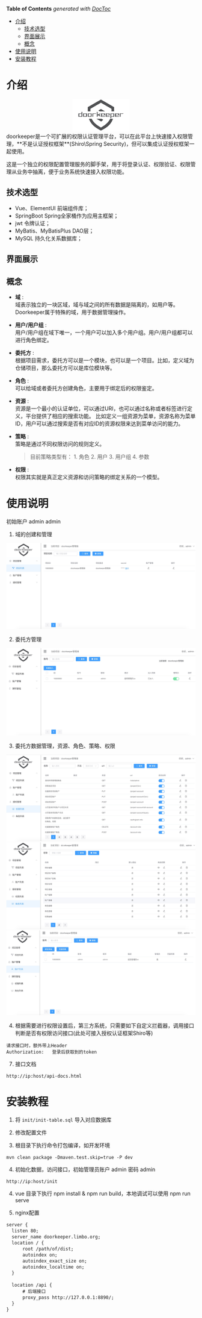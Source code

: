 <!-- START doctoc generated TOC please keep comment here to allow auto update -->
<!-- DON'T EDIT THIS SECTION, INSTEAD RE-RUN doctoc TO UPDATE -->
**Table of Contents**  *generated with [DocToc](https://github.com/thlorenz/doctoc)*

- [介绍](#%E4%BB%8B%E7%BB%8D)
  - [技术选型](#%E6%8A%80%E6%9C%AF%E9%80%89%E5%9E%8B)
  - [界面展示](#%E7%95%8C%E9%9D%A2%E5%B1%95%E7%A4%BA)
  - [概念](#%E6%A6%82%E5%BF%B5)
- [使用说明](#%E4%BD%BF%E7%94%A8%E8%AF%B4%E6%98%8E)
- [安装教程](#%E5%AE%89%E8%A3%85%E6%95%99%E7%A8%8B)

<!-- END doctoc generated TOC please keep comment here to allow auto update -->


# 介绍

<div align=center><img src="https://github.com/LimboHome/limbo-authc/raw/master/doc/logo.jpg" style="max-width: 30%;" /></div>
doorkeeper是一个可扩展的权限认证管理平台，可以在此平台上快速接入权限管理，**不是认证授权框架**(Shiro\Spring Security)，但可以集成认证授权框架一起使用。

这是一个独立的权限配置管理服务的脚手架，用于将登录认证、权限验证、权限管理从业务中抽离，便于业务系统快速接入权限功能。

## 技术选型
- Vue、ElementUI 前端组件库；
- SpringBoot Spring全家桶作为应用主框架；
- jwt 令牌认证；
- MyBatis、MyBatisPlus DAO层；
- MySQL 持久化关系数据库；

## 界面展示

## 概念

- **域** :   
  域表示独立的一块区域，域与域之间的所有数据是隔离的，如用户等。Doorkeeper属于特殊的域，用于数据管理操作。

- **用户/用户组** :   
  用户/用户组在域下唯一，一个用户可以加入多个用户组。用户/用户组都可以进行角色绑定。
  
- **委托方** :   
  根据项目需求，委托方可以是一个模块，也可以是一个项目。比如，定义域为仓储项目，那么委托方可以是库位模块等。
  
- **角色** :   
  可以给域或者委托方创建角色，主要用于绑定后的权限鉴定。
  
- **资源** :   
  资源是一个最小的认证单位，可以通过URI，也可以通过名称或者标签进行定义，平台提供了相应的搜索功能。
  比如定义一组资源为菜单，资源名称为菜单ID，用户可以通过搜索是否有对应ID的资源权限来达到菜单访问的能力。
  
- **策略** :   
  策略是通过不同权限访问的规则定义。
    
   > 目前策略类型有： 1. 角色 2. 用户 3. 用户组 4. 参数
     
- **权限** :   
  权限其实就是真正定义资源和访问策略的绑定关系的一个模型。

# 使用说明

初始账户 admin admin

 1. 域的创建和管理

![创建项目](https://github.com/LimboHome/limbo-authc/raw/master/doc/project.jpg)

 2. 委托方管理

![项目账户](https://github.com/LimboHome/limbo-authc/raw/master/doc/project-account.jpg)

 3. 委托方数据管理，资源、角色、策略、权限
 
![项目账户](https://github.com/LimboHome/limbo-authc/raw/master/doc/permission.jpg)
![项目账户](https://github.com/LimboHome/limbo-authc/raw/master/doc/role.jpg)
![项目账户](https://github.com/LimboHome/limbo-authc/raw/master/doc/account.jpg) 

 4. 根据需要进行权限设置后，第三方系统，只需要如下自定义拦截器，调用接口判断是否有权限访问接口(此处可接入授权认证框架Shiro等)

```
请求接口时，额外带上Header
Authorization:   登录后获取到的token
```

 7. 接口文档
```
http://ip:host/api-docs.html
```

# 安装教程
  
1. 将 `init/init-table.sql` 导入对应数据库

2. 修改配置文件

3. 根目录下执行命令打包编译，如开发环境

```
mvn clean package -Dmaven.test.skip=true -P dev
```

4. 初始化数据，访问接口，初始管理员账户 admin 密码 admin

```
http://ip:host/init
```

4. vue 目录下执行 npm install & npm run build，本地调试可以使用 npm run serve

5. nginx配置
```
server {
  listen 80;
  server_name doorkeeper.limbo.org;
  location / {
      root /path/of/dist;
      autoindex on;
      autoindex_exact_size on;
      autoindex_localtime on;
  }
  
  location /api {
      # 后端接口
      proxy_pass http://127.0.0.1:8890/;
  }
}
```
